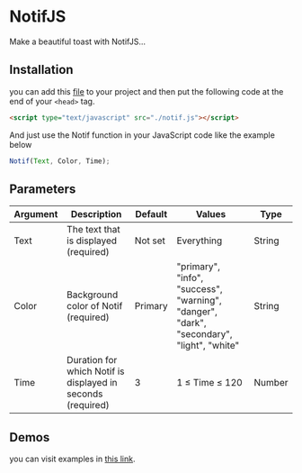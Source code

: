 # NotifJS

Make a beautiful toast with NotifJS...

## Installation

you can add this [file](https://github.com/gholamhasanEhsani/NotifJS/releases/download/main/notif.js) to your project and then put the following code at the end of your ```<head>``` tag.

```html
<script type="text/javascript" src="./notif.js"></script>
```

And just use the Notif function in your JavaScript code like the example below

```js
Notif(Text, Color, Time);
```

## Parameters

| Argument | Description                                                  | Default | Values                                                                                   | Type   |
|----------|--------------------------------------------------------------|---------|------------------------------------------------------------------------------------------|--------|
| Text     | The text that is displayed (required)                        | Not set | Everything                                                                               | String |
| Color    | Background color of Notif (required)                         | Primary | "primary", "info", "success", "warning", "danger", "dark", "secondary", "light", "white" | String |
| Time     | Duration for which Notif is displayed in seconds (required)  | 3       | 1 ≤ Time ≤ 120                                                                           | Number |

## Demos

you can visit examples in [this link](https://gholamhasanehsani.github.io/NotifJS).
